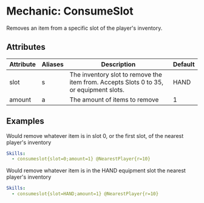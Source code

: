 Mechanic: ConsumeSlot
=================

Removes an item from a specific slot of the player's inventory.

Attributes
----------

| Attribute | Aliases | Description  | Default |
|-----------|---------|----------------------------------------------------------------------------------------|---------|
| slot  | s   | The inventory slot to remove the item from. Accepts Slots 0 to 35, or equipment slots. | HAND| 
| amount| a   | The amount of items to remove| 1   |

Examples
--------

Would remove whatever item is in slot 0, or the first slot, of the nearest player's inventory
```yaml
Skills:
  - consumeslot{slot=0;amount=1} @NearestPlayer{r=10}
```
Would remove whatever item is in the HAND equipment slot the nearest player's inventory
```yaml
Skills:
  - consumeslot{slot=HAND;amount=1} @NearestPlayer{r=10}
```
